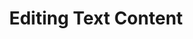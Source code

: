 ---
class: 'javascript'
title: 'Editing Text Content'
youtube: 'porEjnBZ9d8'
order: 12
length: 200
---